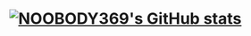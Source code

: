 # [![NOOBODY369's GitHub stats](https://github-readme-stats.vercel.app/api?username=NOOBODY369)](https://github.com/NOOBODY369/github-readme-stats)
